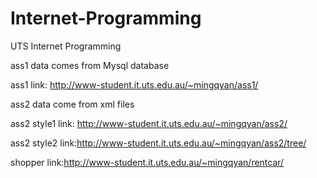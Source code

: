 # Internet-Programming
UTS Internet Programming

ass1 data comes from Mysql database <br>

ass1 link: http://www-student.it.uts.edu.au/~mingqyan/ass1/

ass2 data come from xml files

ass2 style1 link: http://www-student.it.uts.edu.au/~mingqyan/ass2/

ass2 style2 link:http://www-student.it.uts.edu.au/~mingqyan/ass2/tree/

shopper link:http://www-student.it.uts.edu.au/~mingqyan/rentcar/
